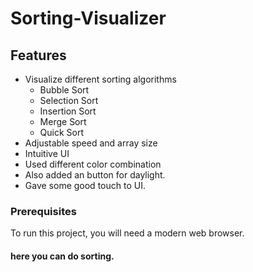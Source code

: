 ﻿# Sorting-Visualizer

## Features

- Visualize different sorting algorithms
  - Bubble Sort
  - Selection Sort
  - Insertion Sort
  - Merge Sort
  - Quick Sort
- Adjustable speed and array size
- Intuitive UI
- Used different color combination
- Also added an button for daylight.
- Gave some good touch to UI.

### Prerequisites

To run this project, you will need a modern web browser.

#### here you can do sorting.
